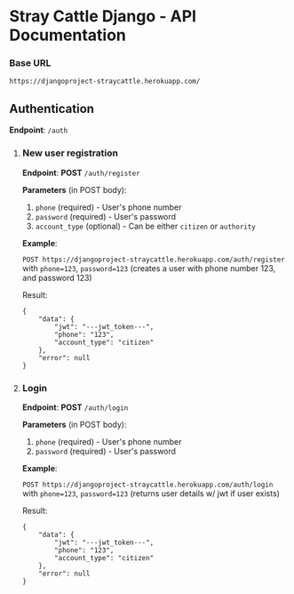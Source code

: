 # Stray Cattle Django - API Documentation

### Base URL

`https://djangoproject-straycattle.herokuapp.com/`

## Authentication

**Endpoint**: `/auth`

1. ### New user registration

   **Endpoint**: **POST** `/auth/register`

   **Parameters** (in POST body):

   1. `phone` (required) - User's phone number
   2. `password` (required) - User's password
   3. `account_type` (optional) - Can be either `citizen` or `authority`

   **Example**:

   `POST https://djangoproject-straycattle.herokuapp.com/auth/register` with `phone=123`, `password=123` (creates a user with phone number 123, and password 123)

   Result:

   ```
   {
       "data": {
           "jwt": "---jwt_token---",
           "phone": "123",
           "account_type": "citizen"
       },
       "error": null
   }
   ```

1. ### Login

   **Endpoint**: **POST** `/auth/login`

   **Parameters** (in POST body):

   1. `phone` (required) - User's phone number
   2. `password` (required) - User's password


    __Example__:

    `POST https://djangoproject-straycattle.herokuapp.com/auth/login` with `phone=123`, `password=123` (returns user details w/ jwt if user exists)

    Result:
    ```
    {
        "data": {
            "jwt": "---jwt_token---",
            "phone": "123",
            "account_type": "citizen"
        },
        "error": null
    }
    ```
